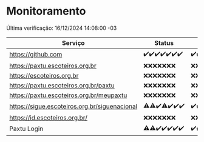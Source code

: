 # Monitoramento

Última verificação: 16/12/2024 14:08:00 -03

|Serviço|Status|Últimas 24h|
|---|---|---|
|https://github.com|<span title="2024-12-09: OK=23">✔️</span><span title="2024-12-10: OK=23">✔️</span><span title="2024-12-11: OK=23">✔️</span><span title="2024-12-12: OK=23">✔️</span><span title="2024-12-13: OK=23">✔️</span><span title="2024-12-14: OK=23">✔️</span><span title="2024-12-15: OK=17">✔️</span>|<span title="15/12/2024 15:10:00 -03 : 200">✔️</span><span title="15/12/2024 16:06:00 -03 : 200">✔️</span><span title="15/12/2024 17:08:00 -03 : 200">✔️</span><span title="15/12/2024 18:07:00 -03 : 200">✔️</span><span title="15/12/2024 19:07:00 -03 : 200">✔️</span><span title="15/12/2024 20:07:00 -03 : 200">✔️</span><span title="15/12/2024 21:46:00 -03 : 200">✔️</span><span title="15/12/2024 23:24:00 -03 : 200">✔️</span><span title="16/12/2024 00:30:00 -03 : 200">✔️</span><span title="16/12/2024 01:11:00 -03 : 200">✔️</span><span title="16/12/2024 02:10:00 -03 : 200">✔️</span><span title="16/12/2024 03:13:00 -03 : 200">✔️</span><span title="16/12/2024 04:09:00 -03 : 200">✔️</span><span title="16/12/2024 05:13:00 -03 : 200">✔️</span><span title="16/12/2024 06:10:00 -03 : 200">✔️</span><span title="16/12/2024 07:10:00 -03 : 200">✔️</span><span title="16/12/2024 08:08:00 -03 : 200">✔️</span><span title="16/12/2024 09:17:00 -03 : 200">✔️</span><span title="16/12/2024 10:20:00 -03 : 200">✔️</span><span title="16/12/2024 11:08:00 -03 : 200">✔️</span><span title="16/12/2024 12:09:00 -03 : 200">✔️</span><span title="16/12/2024 13:11:00 -03 : 200">✔️</span><span title="16/12/2024 14:08:00 -03 : 200">✔️</span>|
|https://paxtu.escoteiros.org.br|<span title="2024-12-09: Falhas=23">❌</span><span title="2024-12-10: Falhas=23">❌</span><span title="2024-12-11: Falhas=23">❌</span><span title="2024-12-12: Falhas=23">❌</span><span title="2024-12-13: Falhas=23">❌</span><span title="2024-12-14: Falhas=23">❌</span><span title="2024-12-15: Falhas=17">❌</span>|<span title="15/12/2024 15:10:00 -03 : 403">❌</span><span title="15/12/2024 16:06:00 -03 : 403">❌</span><span title="15/12/2024 17:08:00 -03 : 403">❌</span><span title="15/12/2024 18:07:00 -03 : 403">❌</span><span title="15/12/2024 19:07:00 -03 : 403">❌</span><span title="15/12/2024 20:07:00 -03 : 403">❌</span><span title="15/12/2024 21:46:00 -03 : 403">❌</span><span title="15/12/2024 23:24:00 -03 : 403">❌</span><span title="16/12/2024 00:30:00 -03 : 403">❌</span><span title="16/12/2024 01:11:00 -03 : 403">❌</span><span title="16/12/2024 02:10:00 -03 : 403">❌</span><span title="16/12/2024 03:13:00 -03 : 403">❌</span><span title="16/12/2024 04:09:00 -03 : 403">❌</span><span title="16/12/2024 05:13:00 -03 : 403">❌</span><span title="16/12/2024 06:10:00 -03 : 403">❌</span><span title="16/12/2024 07:10:00 -03 : 403">❌</span><span title="16/12/2024 08:08:00 -03 : 403">❌</span><span title="16/12/2024 09:17:00 -03 : 403">❌</span><span title="16/12/2024 10:20:00 -03 : 403">❌</span><span title="16/12/2024 11:08:00 -03 : 403">❌</span><span title="16/12/2024 12:09:00 -03 : 403">❌</span><span title="16/12/2024 13:11:00 -03 : 403">❌</span><span title="16/12/2024 14:08:00 -03 : 403">❌</span>|
|https://escoteiros.org.br|<span title="2024-12-09: Falhas=23">❌</span><span title="2024-12-10: Falhas=23">❌</span><span title="2024-12-11: Falhas=23">❌</span><span title="2024-12-12: Falhas=23">❌</span><span title="2024-12-13: Falhas=23">❌</span><span title="2024-12-14: Falhas=23">❌</span><span title="2024-12-15: Falhas=17">❌</span>|<span title="15/12/2024 15:10:00 -03 : 403">❌</span><span title="15/12/2024 16:06:00 -03 : 403">❌</span><span title="15/12/2024 17:08:00 -03 : 403">❌</span><span title="15/12/2024 18:07:00 -03 : 403">❌</span><span title="15/12/2024 19:07:00 -03 : 403">❌</span><span title="15/12/2024 20:07:00 -03 : 403">❌</span><span title="15/12/2024 21:46:00 -03 : 403">❌</span><span title="15/12/2024 23:24:00 -03 : 403">❌</span><span title="16/12/2024 00:30:00 -03 : 403">❌</span><span title="16/12/2024 01:11:00 -03 : 403">❌</span><span title="16/12/2024 02:10:00 -03 : 403">❌</span><span title="16/12/2024 03:13:00 -03 : 403">❌</span><span title="16/12/2024 04:09:00 -03 : 403">❌</span><span title="16/12/2024 05:13:00 -03 : 403">❌</span><span title="16/12/2024 06:10:00 -03 : 403">❌</span><span title="16/12/2024 07:10:00 -03 : 403">❌</span><span title="16/12/2024 08:08:00 -03 : 403">❌</span><span title="16/12/2024 09:17:00 -03 : 403">❌</span><span title="16/12/2024 10:20:00 -03 : 403">❌</span><span title="16/12/2024 11:08:00 -03 : 403">❌</span><span title="16/12/2024 12:09:00 -03 : 403">❌</span><span title="16/12/2024 13:11:00 -03 : 403">❌</span><span title="16/12/2024 14:08:00 -03 : 403">❌</span>|
|https://paxtu.escoteiros.org.br/paxtu|<span title="2024-12-09: Falhas=23">❌</span><span title="2024-12-10: Falhas=23">❌</span><span title="2024-12-11: Falhas=23">❌</span><span title="2024-12-12: Falhas=23">❌</span><span title="2024-12-13: Falhas=23">❌</span><span title="2024-12-14: Falhas=23">❌</span><span title="2024-12-15: Falhas=17">❌</span>|<span title="15/12/2024 15:10:00 -03 : 403">❌</span><span title="15/12/2024 16:06:00 -03 : 403">❌</span><span title="15/12/2024 17:08:00 -03 : 403">❌</span><span title="15/12/2024 18:07:00 -03 : 403">❌</span><span title="15/12/2024 19:07:00 -03 : 403">❌</span><span title="15/12/2024 20:07:00 -03 : 403">❌</span><span title="15/12/2024 21:46:00 -03 : 403">❌</span><span title="15/12/2024 23:24:00 -03 : 403">❌</span><span title="16/12/2024 00:30:00 -03 : 403">❌</span><span title="16/12/2024 01:11:00 -03 : 403">❌</span><span title="16/12/2024 02:10:00 -03 : 403">❌</span><span title="16/12/2024 03:13:00 -03 : 403">❌</span><span title="16/12/2024 04:09:00 -03 : 403">❌</span><span title="16/12/2024 05:13:00 -03 : 403">❌</span><span title="16/12/2024 06:10:00 -03 : 403">❌</span><span title="16/12/2024 07:10:00 -03 : 403">❌</span><span title="16/12/2024 08:08:00 -03 : 403">❌</span><span title="16/12/2024 09:17:00 -03 : 403">❌</span><span title="16/12/2024 10:20:00 -03 : 403">❌</span><span title="16/12/2024 11:08:00 -03 : 403">❌</span><span title="16/12/2024 12:09:00 -03 : 403">❌</span><span title="16/12/2024 13:11:00 -03 : 403">❌</span><span title="16/12/2024 14:08:00 -03 : 403">❌</span>|
|https://paxtu.escoteiros.org.br/meupaxtu|<span title="2024-12-09: Falhas=23">❌</span><span title="2024-12-10: Falhas=23">❌</span><span title="2024-12-11: Falhas=23">❌</span><span title="2024-12-12: Falhas=23">❌</span><span title="2024-12-13: Falhas=23">❌</span><span title="2024-12-14: Falhas=23">❌</span><span title="2024-12-15: Falhas=17">❌</span>|<span title="15/12/2024 15:10:00 -03 : 403">❌</span><span title="15/12/2024 16:06:00 -03 : 403">❌</span><span title="15/12/2024 17:08:00 -03 : 403">❌</span><span title="15/12/2024 18:07:00 -03 : 403">❌</span><span title="15/12/2024 19:07:00 -03 : 403">❌</span><span title="15/12/2024 20:07:00 -03 : 403">❌</span><span title="15/12/2024 21:46:00 -03 : 403">❌</span><span title="15/12/2024 23:24:00 -03 : 403">❌</span><span title="16/12/2024 00:30:00 -03 : 403">❌</span><span title="16/12/2024 01:11:00 -03 : 403">❌</span><span title="16/12/2024 02:10:00 -03 : 403">❌</span><span title="16/12/2024 03:13:00 -03 : 403">❌</span><span title="16/12/2024 04:09:00 -03 : 403">❌</span><span title="16/12/2024 05:13:00 -03 : 403">❌</span><span title="16/12/2024 06:10:00 -03 : 403">❌</span><span title="16/12/2024 07:10:00 -03 : 403">❌</span><span title="16/12/2024 08:08:00 -03 : 403">❌</span><span title="16/12/2024 09:17:00 -03 : 403">❌</span><span title="16/12/2024 10:20:00 -03 : 403">❌</span><span title="16/12/2024 11:08:00 -03 : 403">❌</span><span title="16/12/2024 12:09:00 -03 : 403">❌</span><span title="16/12/2024 13:11:00 -03 : 403">❌</span><span title="16/12/2024 14:08:00 -03 : 403">❌</span>|
|https://sigue.escoteiros.org.br/siguenacional|<span title="2024-12-09: OK=21, Falhas=2">⚠️</span><span title="2024-12-10: OK=22, Falhas=1">⚠️</span><span title="2024-12-11: OK=23">✔️</span><span title="2024-12-12: OK=21, Falhas=2">⚠️</span><span title="2024-12-13: OK=23">✔️</span><span title="2024-12-14: OK=23">✔️</span><span title="2024-12-15: OK=17">✔️</span>|<span title="15/12/2024 15:10:00 -03 : 200">✔️</span><span title="15/12/2024 16:06:00 -03 : 200">✔️</span><span title="15/12/2024 17:08:00 -03 : 200">✔️</span><span title="15/12/2024 18:07:00 -03 : 200">✔️</span><span title="15/12/2024 19:07:00 -03 : 200">✔️</span><span title="15/12/2024 20:07:00 -03 : 200">✔️</span><span title="15/12/2024 21:46:00 -03 : 200">✔️</span><span title="15/12/2024 23:24:00 -03 : 200">✔️</span><span title="16/12/2024 00:30:00 -03 : 200">✔️</span><span title="16/12/2024 01:11:00 -03 : 200">✔️</span><span title="16/12/2024 02:10:00 -03 : 200">✔️</span><span title="16/12/2024 03:13:00 -03 : 200">✔️</span><span title="16/12/2024 04:09:00 -03 : 200">✔️</span><span title="16/12/2024 05:13:00 -03 : 200">✔️</span><span title="16/12/2024 06:10:00 -03 : 200">✔️</span><span title="16/12/2024 07:10:00 -03 : 200">✔️</span><span title="16/12/2024 08:08:00 -03 : 200">✔️</span><span title="16/12/2024 09:17:00 -03 : 200">✔️</span><span title="16/12/2024 10:20:00 -03 : 200">✔️</span><span title="16/12/2024 11:08:00 -03 : 200">✔️</span><span title="16/12/2024 12:09:00 -03 : 200">✔️</span><span title="16/12/2024 13:11:00 -03 : 200">✔️</span><span title="16/12/2024 14:08:00 -03 : 200">✔️</span>|
|https://id.escoteiros.org.br/|<span title="2024-12-09: Falhas=23">❌</span><span title="2024-12-10: Falhas=23">❌</span><span title="2024-12-11: Falhas=23">❌</span><span title="2024-12-12: Falhas=23">❌</span><span title="2024-12-13: Falhas=23">❌</span><span title="2024-12-14: Falhas=23">❌</span><span title="2024-12-15: Falhas=17">❌</span>|<span title="15/12/2024 15:10:00 -03 : 403">❌</span><span title="15/12/2024 16:06:00 -03 : 403">❌</span><span title="15/12/2024 17:08:00 -03 : 403">❌</span><span title="15/12/2024 18:07:00 -03 : 403">❌</span><span title="15/12/2024 19:07:00 -03 : 403">❌</span><span title="15/12/2024 20:07:00 -03 : 403">❌</span><span title="15/12/2024 21:46:00 -03 : 403">❌</span><span title="15/12/2024 23:24:00 -03 : 403">❌</span><span title="16/12/2024 00:30:00 -03 : 403">❌</span><span title="16/12/2024 01:11:00 -03 : 403">❌</span><span title="16/12/2024 02:10:00 -03 : 403">❌</span><span title="16/12/2024 03:13:00 -03 : 403">❌</span><span title="16/12/2024 04:09:00 -03 : 403">❌</span><span title="16/12/2024 05:13:00 -03 : 403">❌</span><span title="16/12/2024 06:10:00 -03 : 403">❌</span><span title="16/12/2024 07:10:00 -03 : 403">❌</span><span title="16/12/2024 08:08:00 -03 : 403">❌</span><span title="16/12/2024 09:17:00 -03 : 403">❌</span><span title="16/12/2024 10:20:00 -03 : 403">❌</span><span title="16/12/2024 11:08:00 -03 : 403">❌</span><span title="16/12/2024 12:09:00 -03 : 403">❌</span><span title="16/12/2024 13:11:00 -03 : 403">❌</span><span title="16/12/2024 14:08:00 -03 : 403">❌</span>|
|Paxtu Login|<span title="2024-12-09: OK=22, Falhas=1">⚠️</span><span title="2024-12-10: OK=22, Falhas=1">⚠️</span><span title="2024-12-11: OK=23">✔️</span><span title="2024-12-12: OK=23">✔️</span><span title="2024-12-13: OK=23">✔️</span><span title="2024-12-14: OK=23">✔️</span><span title="2024-12-15: OK=17">✔️</span>|<span title="15/12/2024 15:10:00 -03 : 200">✔️</span><span title="15/12/2024 16:06:00 -03 : 200">✔️</span><span title="15/12/2024 17:08:00 -03 : 200">✔️</span><span title="15/12/2024 18:07:00 -03 : 200">✔️</span><span title="15/12/2024 19:07:00 -03 : 200">✔️</span><span title="15/12/2024 20:07:00 -03 : 200">✔️</span><span title="15/12/2024 21:46:00 -03 : 200">✔️</span><span title="15/12/2024 23:24:00 -03 : 200">✔️</span><span title="16/12/2024 00:30:00 -03 : 200">✔️</span><span title="16/12/2024 01:11:00 -03 : 200">✔️</span><span title="16/12/2024 02:10:00 -03 : 200">✔️</span><span title="16/12/2024 03:13:00 -03 : 200">✔️</span><span title="16/12/2024 04:09:00 -03 : 200">✔️</span><span title="16/12/2024 05:13:00 -03 : 200">✔️</span><span title="16/12/2024 06:10:00 -03 : 200">✔️</span><span title="16/12/2024 07:10:00 -03 : 200">✔️</span><span title="16/12/2024 08:08:00 -03 : 200">✔️</span><span title="16/12/2024 09:17:00 -03 : 200">✔️</span><span title="16/12/2024 10:20:00 -03 : 200">✔️</span><span title="16/12/2024 11:08:00 -03 : 200">✔️</span><span title="16/12/2024 12:09:00 -03 : 200">✔️</span><span title="16/12/2024 13:11:00 -03 : 200">✔️</span><span title="16/12/2024 14:08:00 -03 : 200">✔️</span>|
